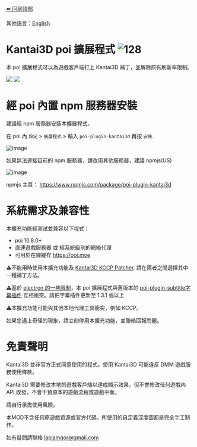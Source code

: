 [⬅️ 回到頂部](https://github.com/laplamgor/kantai3d)

其他語言：[English](https://github.com/laplamgor/kantai3d-poi-plugin/blob/master/README.md)

# Kantai3D poi 擴展程式 ![128](https://user-images.githubusercontent.com/11514317/103167807-40271080-4869-11eb-97b1-db51d5d39a0c.png)

本 poi 擴展程式可以為遊戲客戶端打上 Kantai3D 補丁，並解除原有刷新率限制。

![](https://img.shields.io/npm/v/poi-plugin-kantai3d)
![](https://img.shields.io/npm/dt/poi-plugin-kantai3d)

# 經 poi 內置 npm 服務器安裝
建議經 npm 服務器安裝本擴展程式。

在 poi 內 `設定` > `擴展程式` > 輸入 `poi-plugin-kantai3d` 再按 `安裝`.

![image](https://user-images.githubusercontent.com/11514317/166282852-d79490e0-cacd-46b0-b948-a54b36f1ccc8.png)

如果無法連接目前的 npm 服務器，請改用其他服務器，建議 npmjs(US)

![image](https://user-images.githubusercontent.com/11514317/166285083-bce7087c-a503-4f59-a913-a2d4d738ebbf.png)


npmjs 主頁： https://www.npmjs.com/package/poi-plugin-kantai3d


# 系統需求及兼容性
本擴充功能經測試並兼容以下程式：
* poi 10.8.0+
* 直連遊戲服務器 或 經系統級別的網絡代理
* 可用於在線緩存 https://ooi.moe

⚠️不能用時使用本擴充功能及 [Kantai3D KCCP Patcher](https://github.com/laplamgor/kantai3d-kccp-patcher). 
請在兩者之間選擇其中一種補丁方法。

⚠️基於 [electron 的一些限制](https://github.com/electron/electron/issues/10478)，本 poi 擴展程式與舊版本的 [poi-plugin-subtitle字幕插件](https://github.com/kcwikizh/poi-plugin-subtitle) 互相衝突。請把字幕插件更新至 1.3.1 或以上

⚠️本擴充功能可能與其他本地代理工具衝突，例如 KCCP。

如果您遇上奇怪的現象，請立刻停用本擴充功能，並聯絡回報問題。


# 免責聲明
Kantai3D 並非官方正式同意使用的程式。使用 Kantai3D 可能違反 DMM 遊戲服務使用條款。

Kantai3D 需要修改本地的遊戲客戶端以達成顯示效果，但不會修改任何遊戲內 API 收發，不會干預原本的遊戲流程或遊戲平衡。

請自行承擔使用風險。

本MOD不含任何原遊戲資源或官方代碼。所使用的自定義深度圖都是完全手工制作。

如有疑問請聯絡 laplamgor@gmail.com
